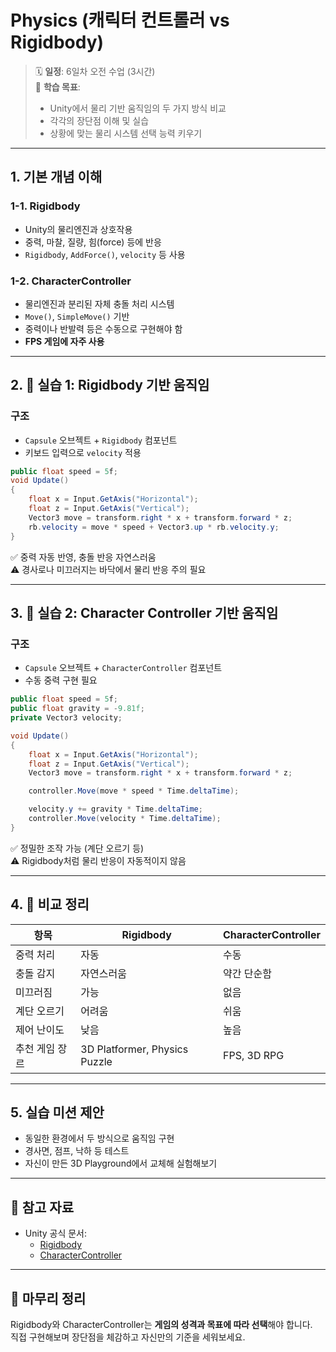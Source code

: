 # Physics (캐릭터 컨트롤러 vs Rigidbody)

> 🗓️ **일정**: 6일차 오전 수업 (3시간)  
> 🎯 **학습 목표**:
> - Unity에서 물리 기반 움직임의 두 가지 방식 비교
> - 각각의 장단점 이해 및 실습
> - 상황에 맞는 물리 시스템 선택 능력 키우기

---

## 1. 기본 개념 이해

### 1-1. Rigidbody
- Unity의 물리엔진과 상호작용
- 중력, 마찰, 질량, 힘(force) 등에 반응
- `Rigidbody`, `AddForce()`, `velocity` 등 사용

### 1-2. CharacterController
- 물리엔진과 분리된 자체 충돌 처리 시스템
- `Move()`, `SimpleMove()` 기반
- 중력이나 반발력 등은 수동으로 구현해야 함
- **FPS 게임에 자주 사용**

---

## 2. 🧪 실습 1: Rigidbody 기반 움직임

### 구조
- `Capsule` 오브젝트 + `Rigidbody` 컴포넌트
- 키보드 입력으로 `velocity` 적용

```csharp
public float speed = 5f;
void Update()
{
    float x = Input.GetAxis("Horizontal");
    float z = Input.GetAxis("Vertical");
    Vector3 move = transform.right * x + transform.forward * z;
    rb.velocity = move * speed + Vector3.up * rb.velocity.y;
}
```

✅ 중력 자동 반영, 충돌 반응 자연스러움  
⚠️ 경사로나 미끄러지는 바닥에서 물리 반응 주의 필요

---

## 3. 🧪 실습 2: Character Controller 기반 움직임

### 구조
- `Capsule` 오브젝트 + `CharacterController` 컴포넌트
- 수동 중력 구현 필요

```csharp
public float speed = 5f;
public float gravity = -9.81f;
private Vector3 velocity;

void Update()
{
    float x = Input.GetAxis("Horizontal");
    float z = Input.GetAxis("Vertical");
    Vector3 move = transform.right * x + transform.forward * z;

    controller.Move(move * speed * Time.deltaTime);

    velocity.y += gravity * Time.deltaTime;
    controller.Move(velocity * Time.deltaTime);
}
```

✅ 정밀한 조작 가능 (계단 오르기 등)  
⚠️ Rigidbody처럼 물리 반응이 자동적이지 않음

---

## 4. 🎯 비교 정리

| 항목 | Rigidbody | CharacterController |
|------|-----------|---------------------|
| 중력 처리 | 자동 | 수동 |
| 충돌 감지 | 자연스러움 | 약간 단순함 |
| 미끄러짐 | 가능 | 없음 |
| 계단 오르기 | 어려움 | 쉬움 |
| 제어 난이도 | 낮음 | 높음 |
| 추천 게임 장르 | 3D Platformer, Physics Puzzle | FPS, 3D RPG |

---

## 5. 실습 미션 제안

- 동일한 환경에서 두 방식으로 움직임 구현
- 경사면, 점프, 낙하 등 테스트
- 자신이 만든 3D Playground에서 교체해 실험해보기

---

## 📌 참고 자료

- Unity 공식 문서:  
  - [Rigidbody](https://docs.unity3d.com/ScriptReference/Rigidbody.html)  
  - [CharacterController](https://docs.unity3d.com/ScriptReference/CharacterController.html)

---

## 💬 마무리 정리

Rigidbody와 CharacterController는 **게임의 성격과 목표에 따라 선택**해야 합니다.  
직접 구현해보며 장단점을 체감하고 자신만의 기준을 세워보세요.

